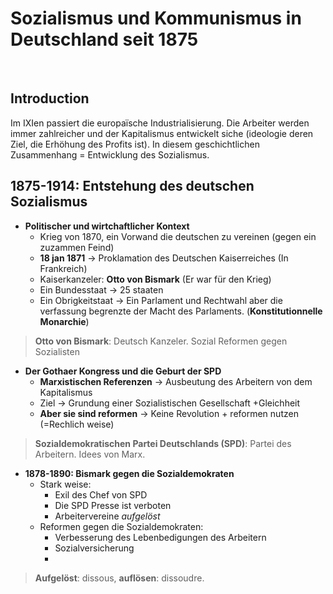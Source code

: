 # Sozialismus und Kommunismus in Deutschland seit 1875
</br>


## Introduction 

Im IXIen passiert die europaïsche Industrialisierung. Die Arbeiter werden immer zahlreicher und der Kapitalismus entwickelt siche (ideologie deren Ziel, die Erhöhung des Profits ist). In diesem geschichtlichen Zusammenhang = Entwicklung des Sozialismus.

## 1875-1914: Entstehung des deutschen Sozialismus

* **Politischer und wirtchaftlicher Kontext**
	* Krieg von 1870, ein Vorwand die deutschen zu vereinen (gegen ein zuzammen Feind)
	* **18 jan 1871** -> Proklamation des Deutschen Kaiserreiches (In Frankreich)
	* Kaiserkanzeler: **Otto von Bismark** (Er war für den Krieg)
	* Ein Bundesstaat -> 25 staaten
	* Ein Obrigkeitstaat -> Ein Parlament und Rechtwahl aber die verfassung begrenzte der Macht des Parlaments. (**Konstitutionnelle Monarchie**) 
	

> **Otto von Bismark**: Deutsch Kanzeler. Sozial Reformen gegen Sozialisten

* **Der Gothaer Kongress und die Geburt der SPD** 
	* **Marxistischen Referenzen** -> Ausbeutung des Arbeitern von dem Kapitalismus 
	* Ziel -> Grundung einer Sozialistischen Gesellschaft +Gleichheit
	* **Aber sie sind reformen** -> Keine Revolution + reformen nutzen (=Rechlich weise)

> **Sozialdemokratischen Partei Deutschlands (SPD)**: Partei des Arbeitern. Idees von Marx. 

* **1878-1890: Bismark gegen die Sozialdemokraten**
	* Stark weise: 
		* Exil des Chef von SPD 
		* Die SPD Presse ist verboten
		* Arbeitervereine _aufgelöst_
	* Reformen gegen die Sozialdemokraten:
		* Verbesserung des Lebenbedigungen des Arbeitern
		* Sozialversicherung
		* 

> **Aufgelöst**: dissous, **auflösen**: dissoudre.
